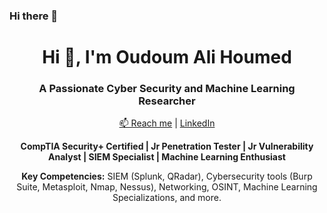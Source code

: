 ### Hi there 👋

<h1 align="center">Hi 👋, I'm Oudoum Ali Houmed</h1>
<h3 align="center">A Passionate Cyber Security and Machine Learning Researcher</h3>



<p align="center">
  <a href="mailto:oudoumali23@gmail.com">📫 Reach me</a> | 
  <a href="https://www.linkedin.com/in/oudoum-ali-houmed-73444422b">LinkedIn</a>
</p>

<p align="center">
  <strong>CompTIA Security+ Certified | Jr Penetration Tester | Jr Vulnerability Analyst | SIEM Specialist | Machine Learning Enthusiast</strong>
</p>



<p align="center">
  <strong>Key Competencies:</strong>
  SIEM (Splunk, QRadar), Cybersecurity tools (Burp Suite, Metasploit, Nmap, Nessus), Networking, OSINT, Machine Learning Specializations, and more.
</p>



